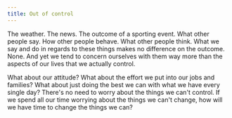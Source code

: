 ```yaml
---
title: Out of control
---
```


The weather. The news. The outcome of a sporting event. What other people say. How other people behave. What other people think. What we say and do in regards to these things makes no difference on the outcome. None. And yet we tend to concern ourselves with them way more than the aspects of our lives that we actually control.

What about our attitude? What about the effort we put into our jobs and families? What about just doing the best we can with what we have every single day? There's no need to worry about the things we can't control. If we spend all our time worrying about the things we can't change, how will we have time to change the things we can?
